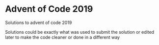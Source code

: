 # Advent of Code 2019

Solutions to advent of code 2019

Solutions could be exactly what was used to submit the solution
or edited later to make the code cleaner or done in a different way
